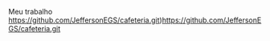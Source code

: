 Meu trabalho 
https://github.com/JeffersonEGS/cafeteria.git)https://github.com/JeffersonEGS/cafeteria.git
